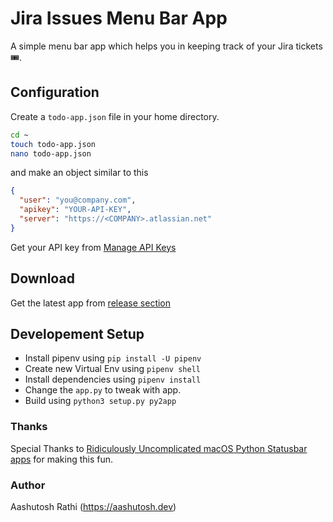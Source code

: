 # Jira Issues Menu Bar App

A simple menu bar app which helps you in keeping track of your Jira tickets 🎟.

## Configuration

Create a `todo-app.json` file in your home directory.

```sh
cd ~
touch todo-app.json
nano todo-app.json
```

and make an object similar to this

```json
{
  "user": "you@company.com",
  "apikey": "YOUR-API-KEY",
  "server": "https://<COMPANY>.atlassian.net"
}
```

Get your API key from [Manage API Keys](https://id.atlassian.com/manage/api-tokens)

## Download

Get the latest app from [release section](https://github.com/aashutoshrathi/Jira-Todo-MenubarApp/releases)

## Developement Setup

- Install pipenv using `pip install -U pipenv`
- Create new Virtual Env using `pipenv shell`
- Install dependencies using `pipenv install`
- Change the `app.py` to tweak with app.
- Build using `python3 setup.py py2app`

### Thanks

Special Thanks to [Ridiculously Uncomplicated macOS Python Statusbar apps](https://github.com/jaredks/rumps) for making this fun.

### Author

Aashutosh Rathi (https://aashutosh.dev)
